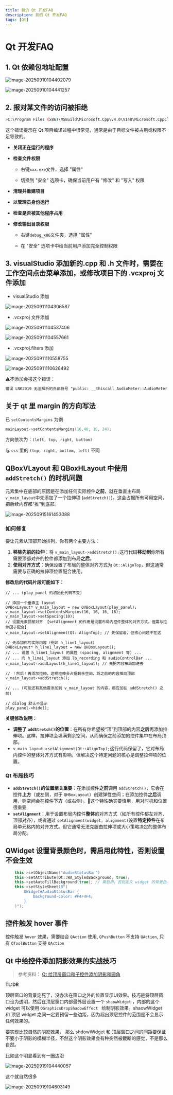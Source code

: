 ```yaml
---
title: 我的 Qt 开发FAQ
description: 我的 Qt 开发FAQ
tags: [Qt]
---
```


# Qt 开发FAQ

## 1. Qt 依赖包地址配置

![image-20250910104402079](./image-20250910104402079.png)

![image-20250910104441257](./image-20250910104441257.png)

## 2. 报对某文件的访问被拒绝

```bash
>C:\Program Files (x86)\MSBuild\Microsoft.Cpp\v4.0\V140\Microsoft.CppClean.targets(76,5): warning : 对路径“d:\project\xxx\bin\debug_x86\xxx.exe”的访问被拒绝。
```

这个错误提示在 Qt 项目编译过程中很常见，通常是由于目标文件被占用或权限不足导致的。

- **关闭正在运行的程序**

- **检查文件权限**
  - 右键`xxx.exe`文件，选择 "属性"

  - 切换到 "安全" 选项卡，确保当前用户有 "修改" 和 "写入" 权限

- **清理并重建项目**

- **以管理员身份运行**

- **检查是否被其他程序占用**

- **修改输出目录权限**
  - 右键`debug_x86`文件夹，选择 "属性"

  - 在 "安全" 选项卡中给当前用户添加完全控制权限

## 3. visualStudio 添加新的.cpp 和 .h 文件时，需要在工作空间点击菜单添加，或修改项目下的 .vcxproj 文件添加

- visualStudio 添加

![image-20250911104306587](./image-20250911104306587.png)

- .vcxproj 文件添加

![image-20250911104537406](./image-20250911104537406.png)

![image-20250911104557661](./image-20250911104557661.png)

- .vcxproj.filters 添加

![image-20250911110558755](./image-20250911110558755.png)

![image-20250911110626492](./image-20250911110626492.png)

:warning:不添加会报这个错误：

```tex
错误 LNK2019 无法解析的外部符号 "public: __thiscall AudioMeter::AudioMeter(class QWidget *)" (??0AudioMeter@@QAE@PAVQWidget@@@Z)，该符号在函数 "public: __thiscall MainWindow::MainWindow(class QWidget *)" (??0MainWindow@@QAE@PAVQWidget@@@Z) 中被引用 uai_clinical_aid
```

## 关于 qt 里 margin 的方向写法

已 `setContentsMargins` 为例

```c++
mainLayout->setContentsMargins(16,40, 16, 24);
```

方向依次为：`(left, top, right, bottom)`

与 `css` 里的 `(top, right, bottom, left)` 不同

## QBoxVLayout 和 QBoxHLayout 中使用 **`addStretch()`** 的时机问题

元素集中在底部的原因是在添加任何实际控件**之前**，就在垂直主布局 `v_main_layout`中先添加了一个拉伸项 (`addStretch()`)。这会占据所有可用空间，把后续内容都“推”到底部。

![image-20250915161453088](./image-20250915161453088.png)

### 如何修复

要让元素从顶部开始排列，你有两个主要方法：

1. **移除先前的拉伸**：将 `v_main_layout->addStretch();`这行代码**移动到**你所有需要顶部对齐的控件都添加到布局**之后**。
2. **使用对齐方式**：确保设置了布局的整体对齐方式为 `Qt::AlignTop`，但这通常需要与正确的拉伸项位置配合使用。

**修改后的代码片段可能如下：**

```
// ... (play_panel 的初始化代码不变)

// 添加一个垂直主 layout
QVBoxLayout* v_main_layout = new QVBoxLayout(play_panel);
v_main_layout->setContentsMargins(16, 16, 16, 16);
v_main_layout->setSpacing(10);
// 设置元素顶部对齐 【setAlignment 的作用是设置布局内控件整体的对齐方式，但需与拉伸因子配合】
v_main_layout->setAlignment(Qt::AlignTop); // 先保留着，但核心问题不在这

// 先添加你的实际内容（例如 h_line1_layout）
QHBoxLayout* h_line1_layout = new QHBoxLayout();
// ... 设置 h_line1_layout 的属性 (spacing, alignment 等) ...
// ... 向 h_line1_layout 添加 lb_recording 和 audioControlBar ...
v_main_layout->addLayout(h_line1_layout); // 先把内容布局加进去

// ！然后！再添加拉伸，这样拉伸会占据剩余空间，将之前的内容推向顶部
v_main_layout->addStretch();

// ... (可能还有其他要添加到 v_main_layout 的内容，都应加在 addStretch() 之前)

// dialog 默认不显示
play_panel->hide();
```

**关键修改说明：**

- **调整了 `addStretch()`的位置**：在所有你希望被“顶”到顶部的内容**之后**再添加拉伸项。这样，拉伸项会填满剩余空间，从而确保之前添加的控件集中在布局顶部。
- `v_main_layout->setAlignment(Qt::AlignTop);`这行代码保留了，它对布局内控件的整体对齐方式有影响，但解决这个特定问题的核心是调整拉伸项的位置。

### Qt 布局技巧

- **`addStretch()`的位置至关重要**：在添加控件**之前**调用 `addStretch()`，它会在控件**上方**（或左侧，对于 `QHBoxLayout`）创建弹性空间；在添加控件**之后**调用，则空间会在控件**下方**（或右侧）。:do_not_litter:这个特性确实要慎用，用对时机和位置很重要
- **`setAlignment`**：用于设置布局内控件**整体**的对齐方式（如所有控件都左对齐、顶部对齐），或者通过 `setAlignment(widget, alignment)`设置**特定控件**在布局单元格内的对齐方式。但它通常无法克服由拉伸项或大小策略决定的整体布局分配。

## QWidget 设置背景颜色时，需启用此特性，否则设置不会生效

```c++
    this->setObjectName("AudioStatusBar")
    this->setAttribute(Qt::WA_StyledBackground, true);
    this->setAutoFillBackground(true); // 需启用，否则定义 widget 的背景色不生效
    this->setStyleSheet(R"(
        QWidget#AudioStatusBar {
            background-color: #F4F4F4;
        }
    )");
```

## 控件触发 hover 事件

控件触发 `hover` 效果，需要结合 `QAction` 使用, `QPushButton` 不支持 `QAction`, 只有 `QToolButton` 支持 `QAction`

## Qt 中给控件添加阴影效果的实战技巧

> 参考资料：
> [Qt 给顶层窗口和子控件添加阴影和圆角 ](https://www.cnblogs.com/linuxAndMcu/p/13447776.html)

**TL:DR**

顶层窗口的背景定死了，没办法在窗口之外的位置显示UI效果。技巧是将顶层窗口设为透明，然后在顶层窗口内部最外层设置一个 `shaowWidget` ，内部的这个 widget 可以使用 `QGraphicsDropShadowEffect ` 绘制阴影效果。shaowWidget 和 顶层 widget 之间一定要预留一些边距，因为超出顶层控件的范围是不会显示任何效果的。

要实现比较自然的阴影效果， 那么 shdowWidget 和 顶层窗口之间的间距要保证不要小于阴影的模糊半径，不然这个阴影效果会有种突然被截断的感觉，不是那么自然。

比如这个明显看到有一圈边沿

![image-20250919104440057](./image-20250919104440057.png)

这个就自然很多

![image-20250919104603149](./image-20250919104603149.png)
